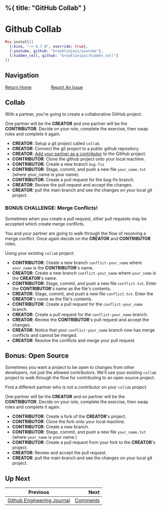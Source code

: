 %{
  title: "GitHub Collab"
}
---
# Github Collab

```elixir
Mix.install([
  {:kino, "~> 0.7.0", override: true},
  {:youtube, github: "brooklinjazz/youtube"},
  {:hidden_cell, github: "brooklinjazz/hidden_cell"}
])
```

## Navigation

[Return Home](../start.livemd)<span style="padding: 0 30px"></span>
[Report An Issue](https://github.com/DockYard-Academy/beta_curriculum/issues/new?assignees=&labels=&template=issue.md&title=)

## Collab

With a partner, you're going to create a collaborative GitHub project.

One partner will be the **CREATOR** and one partner will be the **CONTRIBUTOR**.
Decide on your role, complete the exercise, then swap roles and complete it again.

* **CREATOR**: Setup a git project called `collab`.
* **CREATOR**: Connect the git project to a public github repository.
* **CREATOR**: [Add your partner as a contributor](https://docs.github.com/en/account-and-profile/setting-up-and-managing-your-github-user-account/managing-access-to-your-personal-repositories/inviting-collaborators-to-a-personal-repository)
  to the GitHub project.
* **CONTRIBUTOR**: Clone the github project onto your local machine.
* **CONTRIBUTOR**: Create a new branch `bug-fix`
* **CONTRIBUTOR**: Stage, commit, and push a new file `your_name.txt` (where your_name is your name).
* **CONTRIBUTOR**: Create a pull request for the bug-fix branch.
* **CREATOR**: Review the pull request and accept the changes.
* **CREATOR**: pull the main branch and see the changes on your local git project.

<!-- livebook:{"break_markdown":true} -->

### BONUS CHALLENGE: Merge Conflicts!

Sometimes when you create a pull request, other pull requests may be accepted which create
merge conflicts.

You and your partner are going to walk through the flow of resolving a merge conflict.
Once again decide on the **CREATOR** and **CONTRIBUTOR** roles.

Using your existing `collab` project:

* **CONTRIBUTOR**: Create a new branch `conflict-your_name` where `your_name` is the **CONTRIBUTOR**'s name.
* **CREATOR**: Create a new branch `conflict-your_name` where `your_name` is the **CREATOR**'s name.
* **CONTRIBUTOR**: Stage, commit, and push a new file `conflict.txt`. Enter the **CONTRIBUTOR**'s name as the file's contents.
* **CREATOR**: Stage, commit, and push a new file `conflict.txt`. Enter the **CREATOR**'s name as the file's contents.
* **CONTRIBUTOR**: Create a pull request for the `conflict-your_name` branch.
* **CREATOR**: Create a pull request for the `conflict-your_name` branch.
* **CREATOR**: Review the **CONTRIBUTOR**'s pull request and accept the changes.
* **CREATOR**: Notice that your `conflict-your_name` branch now has merge conflicts and cannot be merged.
* **CREATOR**: Resolve the conflicts and merge your pull request

## Bonus: Open Source

Sometimes you want a project to be open to changes from other developers, not just the allowed contributors.
We'll use your existing `collab` project to walk through the flow for contributing to an open source project.

Find a different partner who is not a contributor on your `collab` project.

One partner will be the **CREATOR** and on partner will be the **CONTRIBUTOR**.
Decide on your role, complete the exercise, then swap roles and complete it again.

* **CONTRIBUTOR**: Create a fork of the **CREATOR**'s project.
* **CONTRIBUTOR**: Clone the fork onto your local machine.
* **CONTRIBUTOR**: Create a new branch.
* **CONTRIBUTOR**: Stage, commit, and push a new file `your_name.txt` (where `your_name` is your name.)
* **CONTRIBUTOR**: Create a pull request from your fork to the **CREATOR**'s project.
* **CREATOR**: Review and accept the pull request.
* **CREATOR**: pull the main branch and see the changes on your local git project.

## Up Next

| Previous                                                                     | Next                                   |
| ---------------------------------------------------------------------------- | -------------------------------------: |
| [Github Engineering Journal](../exercises/github_engineering_journal.livemd) | [Comments](../reading/comments.livemd) |

